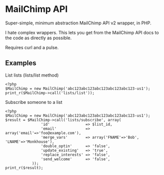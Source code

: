MailChimp API
=============

Super-simple, minimum abstraction MailChimp API v2 wrapper, in PHP.

I hate complex wrappers. This lets you get from the MailChimp API docs to the code as directly as possible.

Requires curl and a pulse.

Examples
--------

List lists (lists/list method)

	<?php
	$MailChimp = new MailChimp('abc123abc123abc123abc123abc123-us1');
	print_r($MailChimp->call('lists/list'));

Subscribe someone to a list

	<?php
	$MailChimp = new MailChimp('abc123abc123abc123abc123abc123-us1');
	$result = $MailChimp->call('lists/subscribe', array(
					'id'                => $list_id,
					'email'             => array('email'=>'foo@example.com'),
					'merge_vars'        => array('FNAME'=>'Bob', 'LNAME'=>'Monkhouse'),
					'double_optin'      => 'false',
					'update_existing'   => 'true',
					'replace_interests' => 'false',
					'send_welcome'      => 'false',
				));
	print_r($result);
